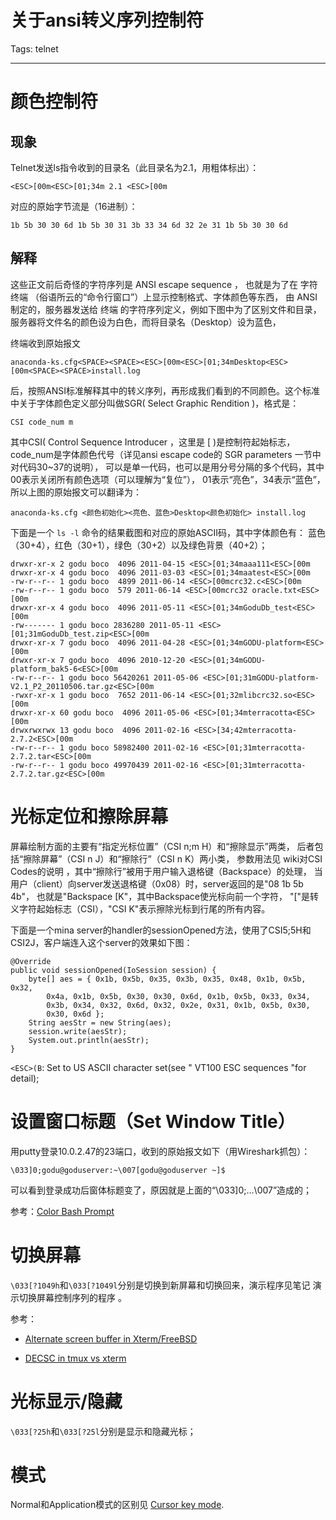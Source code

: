 # 关于ansi转义序列控制符
Tags: telnet

------

# 颜色控制符

## 现象 
Telnet发送ls指令收到的目录名（此目录名为2.1，用粗体标出）：

    <ESC>[00m<ESC>[01;34m 2.1 <ESC>[00m 

对应的原始字节流是（16进制）：

    1b 5b 30 30 6d 1b 5b 30 31 3b 33 34 6d 32 2e 31 1b 5b 30 30 6d 

## 解释 

这些正文前后奇怪的字符序列是 ANSI escape sequence ，
也就是为了在 字符终端 （俗语所云的“命令行窗口”）上显示控制格式、字体颜色等东西，
由 ANSI 制定的，服务器发送给 终端 的字符序列定义，例如下图中为了区别文件和目录，
服务器将文件名的颜色设为白色，而将目录名（Desktop）设为蓝色，

终端收到原始报文 

    anaconda-ks.cfg<SPACE><SPACE><ESC>[00m<ESC>[01;34mDesktop<ESC>[00m<SPACE><SPACE>install.log 

后，按照ANSI标准解释其中的转义序列，再形成我们看到的不同颜色。这个标准中关于字体颜色定义部分叫做SGR( Select Graphic Rendition )，格式是：

    CSI code_num m 

其中CSI( Control Sequence Introducer ，这里是 <ESC>[ )是控制符起始标志，
code_num是字体颜色代号（详见ansi escape code的 SGR parameters 一节中对代码30~37的说明），
可以是单一代码，也可以是用分号分隔的多个代码，其中00表示关闭所有颜色选项（可以理解为“复位”），
01表示“亮色”，34表示“蓝色”，所以上图的原始报文可以翻译为：

    anaconda-ks.cfg <颜色初始化><亮色、蓝色>Desktop<颜色初始化> install.log 

下面是一个 `ls -l` 命令的结果截图和对应的原始ASCII码，其中字体颜色有：
蓝色（30+4），红色（30+1），绿色（30+2）以及绿色背景（40+2）；

    drwxr-xr-x 2 godu boco  4096 2011-04-15 <ESC>[01;34maaa111<ESC>[00m 
    drwxr-xr-x 4 godu boco  4096 2011-03-03 <ESC>[01;34maatest<ESC>[00m 
    -rw-r--r-- 1 godu boco  4899 2011-06-14 <ESC>[00mcrc32.c<ESC>[00m 
    -rw-r--r-- 1 godu boco  579 2011-06-14 <ESC>[00mcrc32 oracle.txt<ESC>[00m 
    drwxr-xr-x 4 godu boco  4096 2011-05-11 <ESC>[01;34mGoduDb_test<ESC>[00m 
    -rw------- 1 godu boco 2836280 2011-05-11 <ESC>[01;31mGoduDb_test.zip<ESC>[00m 
    drwxr-xr-x 7 godu boco  4096 2011-04-28 <ESC>[01;34mGODU-platform<ESC>[00m 
    drwxr-xr-x 7 godu boco  4096 2010-12-20 <ESC>[01;34mGODU-platform_bak5-6<ESC>[00m 
    -rw-r--r-- 1 godu boco 56420261 2011-05-06 <ESC>[01;31mGODU-platform-V2.1_P2_20110506.tar.gz<ESC>[00m 
    -rwxr-xr-x 1 godu boco  7652 2011-06-14 <ESC>[01;32mlibcrc32.so<ESC>[00m 
    drwxr-xr-x 60 godu boco  4096 2011-05-06 <ESC>[01;34mterracotta<ESC>[00m 
    drwxrwxrwx 13 godu boco  4096 2011-02-16 <ESC>[34;42mterracotta-2.7.2<ESC>[00m 
    -rw-r--r-- 1 godu boco 58982400 2011-02-16 <ESC>[01;31mterracotta-2.7.2.tar<ESC>[00m 
    -rw-r--r-- 1 godu boco 49970439 2011-02-16 <ESC>[01;31mterracotta-2.7.2.tar.gz<ESC>[00m 

# 光标定位和擦除屏幕
 
屏幕绘制方面的主要有“指定光标位置”（CSI n;m H）和“擦除显示”两类，
后者包括“擦除屏幕”（CSI n J）和“擦除行”（CSI n K）两小类，
参数用法见 wiki对CSI Codes的说明 ，其中“擦除行”被用于用户输入退格键（Backspace）的处理，
当用户（client）向server发送退格键（0x08）时，server返回的是"08 1b 5b 4b"，
也就是"Backspace <ESC>[K"，其中Backspace使光标向前一个字符，
"<ESC>["是转义字符起始标志（CSI），"CSI K"表示擦除光标到行尾的所有内容。

下面是一个mina server的handler的sessionOpened方法，使用了CSI5;5H和CSI2J，客户端连入这个server的效果如下图：

    @Override 
    public void sessionOpened(IoSession session) { 
        byte[] aes = { 0x1b, 0x5b, 0x35, 0x3b, 0x35, 0x48, 0x1b, 0x5b, 0x32, 
            0x4a, 0x1b, 0x5b, 0x30, 0x30, 0x6d, 0x1b, 0x5b, 0x33, 0x34, 
            0x3b, 0x34, 0x32, 0x6d, 0x32, 0x2e, 0x31, 0x1b, 0x5b, 0x30, 
            0x30, 0x6d }; 
        String aesStr = new String(aes); 
        session.write(aesStr); 
        System.out.println(aesStr); 
    } 

`<ESC>(B`: Set to US ASCII character set(see " VT100 ESC sequences "for detail); 

# 设置窗口标题（Set Window Title）

用putty登录10.0.2.47的23端口，收到的原始报文如下（用Wireshark抓包）：

    \033]0;godu@goduserver:~\007[godu@goduserver ~]$ 

可以看到登录成功后窗体标题变了，原因就是上面的“\033]0;...\007”造成的；

参考：[Color Bash Prompt]( https://wiki.archlinux.org/index.php/Color_Bash_Prompt )

# 切换屏幕

`\033[?1049h`和`\033[?1049l`分别是切换到新屏幕和切换回来，演示程序见笔记 演示切换屏幕控制序列的程序 。

参考：

* [Alternate screen buffer in Xterm/FreeBSD ]( https://groups.google.com/forum/?fromgroups=#!topic/vim_use/8NorwlYFHVQ )

* [DECSC in tmux vs xterm]( http://www.digipedia.pl/usenet/thread/16656/2297/ )

# 光标显示/隐藏

`\033[?25h`和`\033[?25l`分别是显示和隐藏光标；

# 模式

Normal和Application模式的区别见
[Cursor key mode]( http://ttssh2.sourceforge.jp/manual/en/usage/tips/appkeypad.html ).
